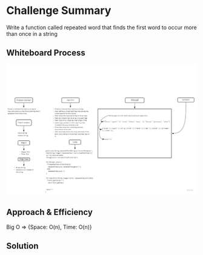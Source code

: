 # Challenge Summary
<!-- Description of the challenge -->

Write a function called repeated word that finds the first word to occur more than once in a string

## Whiteboard Process
<!-- Embedded whiteboard image -->
![hashmap-repeated-word](hashmap-repeated-word.jpg)

## Approach & Efficiency
<!-- What approach did you take? Why? What is the Big O space/time for this approach? -->

Big O => {Space: O(n), Time: O(n)}

## Solution
<!-- Show how to run your code, and examples of it in action -->
